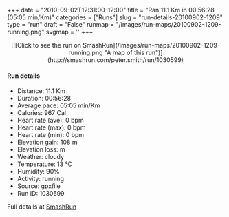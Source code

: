 +++
date = "2010-09-02T12:31:00-12:00"
title = "Ran 11.1 Km in 00:56:28 (05:05 min/Km)"
categories = ["Runs"]
slug = "run-details-20100902-1209"
type = "run"
draft = "False"
runmap = "/images/run-maps/20100902-1209-running.png"
svgmap = '<polyline points="0 60, 1 60, 4 57, 6 56, 7 54, 10 51, 17 48, 23 49, 27 45, 27 45, 34 45, 42 46, 46 48, 49 50, 51 52, 57 56, 63 57, 77 55, 82 52, 88 53, 92 54, 94 54, 97 51, 100 49, 97 43, 97 41, 97 43, 97 44, 100 49, 97 52, 92 54, 88 53, 83 52, 77 54, 72 55, 69 56, 64 57, 59 56, 55 55, 45 47, 42 46, 28 45, 27 46, 26 47, 22 50, 16 48, 11 50, 9 52, 5 51, 1 54, 3 53, 1 54, 0 56">'
+++



<!--more-->

<center>
[![Click to see the run on SmashRun](/images/run-maps/20100902-1209-running.png "A map of this run")](http://smashrun.com/peter.smith/run/1030599)
</center>

#### Run details

* Distance: 11.1 Km
* Duration: 00:56:28
* Average pace: 05:05 min/Km
* Calories: 967 Cal
* Heart rate (ave): 0 bpm
* Heart rate (max): 0 bpm
* Heart rate (min): 0 bpm
* Elevation gain: 108 m
* Elevation loss:  m
* Weather: cloudy
* Temperature: 13 &deg;C
* Humidity: 90%
* Activity: running
* Source: gpxfile
* Run ID: 1030599

Full details at [SmashRun](http://smashrun.com/peter.smith/run/1030599)